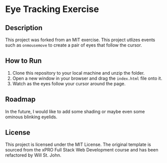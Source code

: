 # Eye Tracking Exercise

## Description
This project was forked from an MIT exercise.
This project utlizes events such as `onmousemove` to create a pair of eyes that follow the cursor.

## How to Run
1. Clone this repository to your local machine and unzip the folder.
2. Open a new window in your browser and drag the `index.html` file onto it.
3. Watch as the eyes follow your cursor around the page.

## Roadmap
In the future, I would like to add some shading or maybe even some ominous blinking eyelids. 

## License
This project is licensed under the MIT License. The original template is sourced from the xPRO Full Stack Web Development course and has been refactored by Will St. John.
